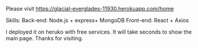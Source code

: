 Please visit https://glacial-everglades-11930.herokuapp.com/home

Skills: 
Back-end: Node.js + express+ MongoDB
Front-end: React + Axios

I deployed it on heruko with free services. It will take seconds to show the main page. Thanks for visiting.
